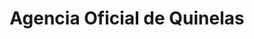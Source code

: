 ---
title: "Agencia Oficial de Quinelas"
url: /leandro-n-alem/agencia-oficial-de-quinelas/
shop: Lotterie
---